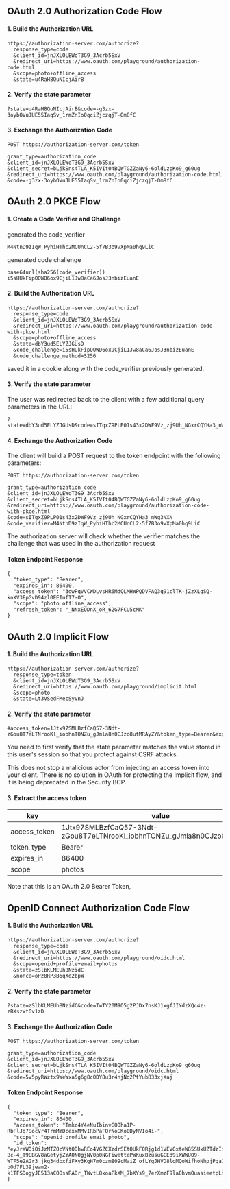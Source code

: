 
## OAuth 2.0 Authorization Code Flow

#### 1. Build the Authorization URL

```
https://authorization-server.com/authorize?
  response_type=code
  &client_id=jnJXLOLEWoT3G9_3Acrb5SxV
  &redirect_uri=https://www.oauth.com/playground/authorization-code.html
  &scope=photo+offline_access
  &state=u4RaH8QuNIcjAirB
```
#### 2. Verify the state parameter

```
?state=u4RaH8QuNIcjAirB&code=-g3zx-3oybOVuJUE55IaqSv_1rmZnIo0qciZjczqjT-Om8fC
```

#### 3. Exchange the Authorization Code
```
POST https://authorization-server.com/token

grant_type=authorization_code
&client_id=jnJXLOLEWoT3G9_3Acrb5SxV
&client_secret=bLjkSns4TLA_K5IVIt04BQWTGZZaNy6-6oldLzpKo9_g60ug
&redirect_uri=https://www.oauth.com/playground/authorization-code.html
&code=-g3zx-3oybOVuJUE55IaqSv_1rmZnIo0qciZjczqjT-Om8fC
```

## OAuth 2.0 PKCE Flow

#### 1. Create a Code Verifier and Challenge
generated the code_verifier
```
M4NtnD9zIqW_PyhiHThc2MCUnCL2-5f7B3o9vXpMa0hq9LiC
```
generated code challenge
```
base64url(sha256(code_verifier))
i5sHUkFipOOWD6ox9CjiL1Jw8aCa6JosJ3nbizEuanE
```

#### 2. Build the Authorization URL
```
https://authorization-server.com/authorize?
  response_type=code
  &client_id=jnJXLOLEWoT3G9_3Acrb5SxV
  &redirect_uri=https://www.oauth.com/playground/authorization-code-with-pkce.html
  &scope=photo+offline_access
  &state=dbY3ud5ELYZJGUsD
  &code_challenge=i5sHUkFipOOWD6ox9CjiL1Jw8aCa6JosJ3nbizEuanE
  &code_challenge_method=S256
```
saved it in a cookie along with the code_verifier previously generated.


#### 3. Verify the state parameter
The user was redirected back to the client with a few additional query parameters in the URL:
```
?state=dbY3ud5ELYZJGUsD&code=sITqxZ9PLP01s43x2DWF9Vz_zj9Uh_NGxrCQYHa3_nWq3NXN
```

#### 4. Exchange the Authorization Code

The client will build a POST request to the token endpoint with the following parameters:
```
POST https://authorization-server.com/token

grant_type=authorization_code
&client_id=jnJXLOLEWoT3G9_3Acrb5SxV
&client_secret=bLjkSns4TLA_K5IVIt04BQWTGZZaNy6-6oldLzpKo9_g60ug
&redirect_uri=https://www.oauth.com/playground/authorization-code-with-pkce.html
&code=sITqxZ9PLP01s43x2DWF9Vz_zj9Uh_NGxrCQYHa3_nWq3NXN
&code_verifier=M4NtnD9zIqW_PyhiHThc2MCUnCL2-5f7B3o9vXpMa0hq9LiC
```
 The authorization server will check whether the verifier matches the challenge that was used in the authorization request

#### Token Endpoint Response
```
{
  "token_type": "Bearer",
  "expires_in": 86400,
  "access_token": "3dwPqVVCWDLvsHR6MdQLMHWPQDVFAQ3q91clTK-jZzXLqSQ-knXV3EpGvD94zl0EEIufT7-O",
  "scope": "photo offline_access",
  "refresh_token": "_NNxEODnX_oR_62G7FCU5cMK"
}
```

## OAuth 2.0 Implicit Flow

#### 1. Build the Authorization URL
```
https://authorization-server.com/authorize?
  response_type=token
  &client_id=jnJXLOLEWoT3G9_3Acrb5SxV
  &redirect_uri=https://www.oauth.com/playground/implicit.html
  &scope=photo
  &state=Lt3VSedFMecSyVnJ
```

#### 2. Verify the state parameter
```
#access_token=1Jtx97SMLBzfCaQ57-3Ndt-zGou8T7eLTNrooKl_iobhnTONZu_gJmla8n0CJzo8utMRAyZY&token_type=Bearer&expires_in=86400&scope=photos&state=Lt3VSedFMecSyVnJ

```
You need to first verify that the state parameter matches the value stored in this user's session so that you protect against CSRF attacks.

This does not stop a malicious actor from injecting an access token into your client. There is no solution in OAuth for protecting the Implicit flow, and it is being deprecated in the Security BCP.

#### 3. Extract the access token
|key|value|
| --- | ---| 
| access_token | 1Jtx97SMLBzfCaQ57-3Ndt-zGou8T7eLTNrooKl_iobhnTONZu_gJmla8n0CJzo8utMRAyZY |
|token_type | Bearer |
|expires_in|	86400 |
|scope|	photos |


Note that this is an OAuth 2.0 Bearer Token,

## OpenID Connect Authorization Code Flow

#### 1. Build the Authorization URL

```
https://authorization-server.com/authorize?
  response_type=code
  &client_id=jnJXLOLEWoT3G9_3Acrb5SxV
  &redirect_uri=https://www.oauth.com/playground/oidc.html
  &scope=openid+profile+email+photos
  &state=zSlbKLMEUhBNzidC
  &nonce=oPz8RP3B6qXd2bpW
```

#### 2. Verify the state parameter

```
?state=zSlbKLMEUhBNzidC&code=TwTY20M9O5g2PJDx7nsKJ1xgfJIYdzXQc4z-zBXszxt6v1zD
```
#### 3. Exchange the Authorization Code

``` code
POST https://authorization-server.com/token

grant_type=authorization_code
&client_id=jnJXLOLEWoT3G9_3Acrb5SxV
&client_secret=bLjkSns4TLA_K5IVIt04BQWTGZZaNy6-6oldLzpKo9_g60ug
&redirect_uri=https://www.oauth.com/playground/oidc.html
&code=5v5pyRWztx9WeWxa5g6g8cODY8u3r4njNq2PtYubB33xjXaj
```
#### Token Endpoint Response
```
{
  "token_type": "Bearer",
  "expires_in": 86400,
  "access_token": "Tmkc4Y4eNuIbinvGOOha1P-RbFlJq7SocVr4TrmMYDcexxMMvIRbPaFQrNoGKo0DyNVIo4i-",
  "scope": "openid profile email photo",
  "id_token": "eyJraWQiOiJzMTZ0cVNtODhwREo4VGZCXzdrSEtQUkFQRjg1d1VEVGxteW85SUxUZTdzIiwiYWxnIjoiUlMyNTYifQ.eyJzdWIiOiJkaXp6eS1yYXZlbkBleGFtcGxlLmNvbSIsIm5hbWUiOiJEaXp6eSBSYXZlbiIsImVtYWlsIjoiZGl6enktcmF2ZW5AZXhhbXBsZS5jb20iLCJpc3MiOiJodHRwczovL3BrLWRlbW8ub2t0YS5jb20vb2F1dGgyL2RlZmF1bHQiLCJhdWQiOiJqbkpYTE9MRVdvVDNHOV8zQWNyYjVTeFYiLCJpYXQiOjE2OTg0OTE2NDUsImV4cCI6MTcwMTA4MzY0NSwiYW1yIjpbInB3ZCJdfQ.ZoPvZPaomdOnnz2GFRGbgaW7PPWIMFDqSBp0gbN4An4a9F-Bc-4_T9EBGV8aGetyjZYAON0gjNV0p0NGFiwettePWKuxBzusuGCEd9iXWWUO9-WTF5e2AGr3_jkg34dbxfiFXy3KgH7m0czm809cMaiZ_ofLYgJHVD8lqMQoWifhoNhpjPqa19Svc3nCHzSYHUgTXQWvA56NmQvyVPh_OM7GMpc6zHopmihJqt3eREof8N-bOd7FL39jeam2-k1TFSDogyJE513aC0OssRADr_TWvtL8xoaPkXM_7bXYs9_7erXmzF9la0hvmOuasieetpLhOvFeoiOJWCU9xhxj4Q"
}
```
